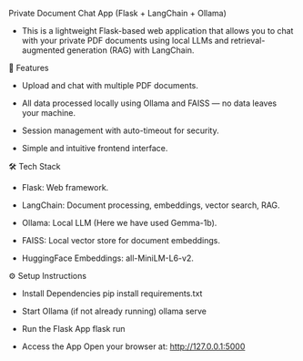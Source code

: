 Private Document Chat App (Flask + LangChain + Ollama)

- This is a lightweight Flask-based web application that allows you to chat with your private PDF documents using local LLMs and retrieval-augmented generation (RAG) with LangChain.

🚀 Features

- Upload and chat with multiple PDF documents.

- All data processed locally using Ollama and FAISS — no data leaves your machine.

- Session management with auto-timeout for security.

- Simple and intuitive frontend interface.

🛠️ Tech Stack

- Flask: Web framework.

- LangChain: Document processing, embeddings, vector search, RAG.

- Ollama: Local LLM (Here we have used Gemma-1b).

- FAISS: Local vector store for document embeddings.

- HuggingFace Embeddings: all-MiniLM-L6-v2.

⚙️ Setup Instructions

- Install Dependencies
pip install requirements.txt

- Start Ollama (if not already running)
ollama serve

- Run the Flask App
flask run

- Access the App
Open your browser at: http://127.0.0.1:5000